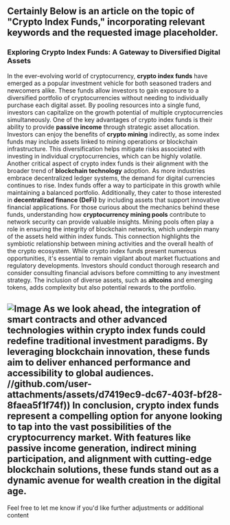 Certainly Below is an article on the topic of "Crypto Index Funds," incorporating relevant keywords and the requested image placeholder.
---
### Exploring Crypto Index Funds: A Gateway to Diversified Digital Assets
In the ever-evolving world of cryptocurrency, **crypto index funds** have emerged as a popular investment vehicle for both seasoned traders and newcomers alike. These funds allow investors to gain exposure to a diversified portfolio of cryptocurrencies without needing to individually purchase each digital asset. By pooling resources into a single fund, investors can capitalize on the growth potential of multiple cryptocurrencies simultaneously.
One of the key advantages of crypto index funds is their ability to provide **passive income** through strategic asset allocation. Investors can enjoy the benefits of **crypto mining** indirectly, as some index funds may include assets linked to mining operations or blockchain infrastructure. This diversification helps mitigate risks associated with investing in individual cryptocurrencies, which can be highly volatile.
Another critical aspect of crypto index funds is their alignment with the broader trend of **blockchain technology** adoption. As more industries embrace decentralized ledger systems, the demand for digital currencies continues to rise. Index funds offer a way to participate in this growth while maintaining a balanced portfolio. Additionally, they cater to those interested in **decentralized finance (DeFi)** by including assets that support innovative financial applications.
For those curious about the mechanics behind these funds, understanding how **cryptocurrency mining pools** contribute to network security can provide valuable insights. Mining pools often play a role in ensuring the integrity of blockchain networks, which underpin many of the assets held within index funds. This connection highlights the symbiotic relationship between mining activities and the overall health of the crypto ecosystem.
While crypto index funds present numerous opportunities, it's essential to remain vigilant about market fluctuations and regulatory developments. Investors should conduct thorough research and consider consulting financial advisors before committing to any investment strategy. The inclusion of diverse assets, such as **altcoins** and emerging tokens, adds complexity but also potential rewards to the portfolio.

![Image](https://github.com/user-attachments/assets/4a25d116-2220-4385-b08e-f287af8fcbc4)
As we look ahead, the integration of **smart contracts** and other advanced technologies within crypto index funds could redefine traditional investment paradigms. By leveraging blockchain innovation, these funds aim to deliver enhanced performance and accessibility to global audiences.
 //github.com/user-attachments/assets/d7419ec9-dc67-403f-bf28-8faea5f1f74f))
In conclusion, crypto index funds represent a compelling option for anyone looking to tap into the vast possibilities of the cryptocurrency market. With features like passive income generation, indirect mining participation, and alignment with cutting-edge blockchain solutions, these funds stand out as a dynamic avenue for wealth creation in the digital age.
--- 
Feel free to let me know if you'd like further adjustments or additional content
